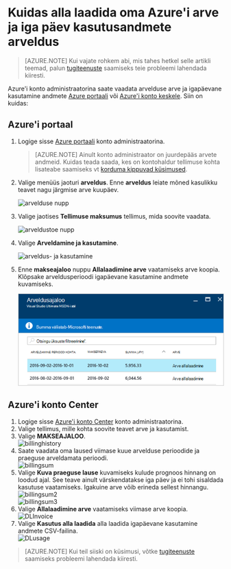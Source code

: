 <properties
    pageTitle="Oma Azure'i arveldus arve ja igapäevane kasutamine andmete allalaadimise | Microsoft Azure'i"
    description="Kirjeldab, kuidas oma Azure arvelduse arve ja igapäevane kasutamine andmete allalaadimine"
    services=""
    documentationCenter=""
    authors="genlin"
    manager="mbaldwin"
    editor=""
    tags="billing"
    />

<tags
    ms.service="billing"
    ms.workload="na"
    ms.tgt_pltfrm="na"
    ms.devlang="na"
    ms.topic="article"
    ms.date="10/10/2016"
    ms.author="genli"/>

# <a name="how-to-download-your-azure-billing-invoice-and-daily-usage-data"></a>Kuidas alla laadida oma Azure'i arve ja iga päev kasutusandmete arveldus

> [AZURE.NOTE] Kui vajate rohkem abi, mis tahes hetkel selle artikli teemad, palun [tugiteenuste](https://portal.azure.com/?#blade/Microsoft_Azure_Support/HelpAndSupportBlade) saamiseks teie probleemi lahendada kiiresti.

Azure'i konto administraatorina saate vaadata arvelduse arve ja igapäevane kasutamine andmete [Azure portaali](https://portal.azure.com) või [Azure'i konto keskele](https://account.windowsazure.com/subscriptions). Siin on kuidas:

## <a name="azure-portal"></a>Azure'i portaal

1. Logige sisse [Azure portaali](https://portal.azure.com) konto administraatorina.

    >[AZURE.NOTE] Ainult konto administraator on juurdepääs arvete andmeid. Kuidas teada saada, kes on kontohaldur tellimuse kohta lisateabe saamiseks vt [korduma kippuvad küsimused](billing-subscription-transfer.md#faq).

2. Valige menüüs jaoturi **arveldus**. Enne **arveldus** leiate mõned kasulikku teavet nagu järgmise arve kuupäev.

    ![arvelduse nupp](./media/billing-download-azure-invoice-daily-usage-date/billing1.png)
3. Valige jaotises **Tellimuse maksumus** tellimus, mida soovite vaadata.

    ![arveldustoe nupp](./media/billing-download-azure-invoice-daily-usage-date/billing2.png)
4. Valige **Arveldamine ja kasutamine**.

    ![arveldus- ja kasutamine](./media/billing-download-azure-invoice-daily-usage-date/billing3.png)

5. Enne **makseajaloo** nuppu **Allalaadimine arve** vaatamiseks arve koopia. Klõpsake arveldusperioodi igapäevane kasutamine andmete kuvamiseks.

    ![Arve üksikasjad](./media/billing-download-azure-invoice-daily-usage-date/billing4.png)

## <a name="azure-account-center"></a>Azure'i konto Center

1. Logige sisse [Azure'i konto Center](https://account.windowsazure.com/subscriptions) konto administraatorina.
2. Valige tellimus, mille kohta soovite teavet arve ja kasutamist.
3. Valige **MAKSEAJALOO**. </br>![billinghistory](./media/billing-download-azure-invoice-daily-usage-date/Billinghisotry.png)
4. Saate vaadata oma laused viimase kuue arvelduse perioodide ja praeguse arveldamata perioodi. </br>![billingsum](./media/billing-download-azure-invoice-daily-usage-date/billingSum.png)</br>
5. Valige **Kuva praeguse lause** kuvamiseks kulude prognoos hinnang on loodud ajal. See teave ainult värskendatakse iga päev ja ei tohi sisaldada kasutuse vaatamiseks. Igakuine arve võib erineda sellest hinnangu.</br>![billingsum2](./media/billing-download-azure-invoice-daily-usage-date/billingSum2.png)</br>![billingsum3](./media/billing-download-azure-invoice-daily-usage-date/billingSum3.png)</br>
6. Valige **Allalaadimine arve** vaatamiseks viimase arve koopia. </br>![DLInvoice](./media/billing-download-azure-invoice-daily-usage-date/DLInvoice1.png)
7. Valige **Kasutus alla laadida** alla laadida igapäevane kasutamine andmete CSV-failina.</br>![DLusage](./media/billing-download-azure-invoice-daily-usage-date/DLusage.png)

> [AZURE.NOTE] Kui teil siiski on küsimusi, võtke [tugiteenuste](https://portal.azure.com/?#blade/Microsoft_Azure_Support/HelpAndSupportBlade) saamiseks probleemi lahendada kiiresti.
